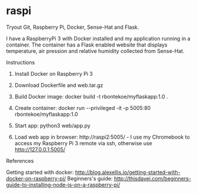 # raspi
Tryout Git, Raspberry Pi, Docker, Sense-Hat and Flask.

I have a RaspberryPi 3 with Docker installed and my application running in a container. The container has a Flask enabled website that displays temperature, air pression and relative humidity collected from Sense-Hat.

Instructions

1. Install Docker on Raspberry Pi 3

2. Download Dockerfile and web.tar.gz

3. Build Docker image: docker build -t rbontekoe/myflaskapp:1.0 .

4. Create container: docker run --privileged -it -p 5005:80 rbontekoe/myflaskapp:1.0

5. Start app: python3 web/app.py

6. Load web app in browser: http://raspi2:5005/ - I use my Chromebook to access my Raspberry Pi 3 remote via ssh, otherwise use http://127.0.0.1:5005/

References

Getting started with docker: http://blog.alexellis.io/getting-started-with-docker-on-raspberry-pi/
Beginners's guide: http://thisdavej.com/beginners-guide-to-installing-node-js-on-a-raspberry-pi/
